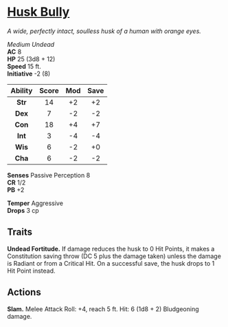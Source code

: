 # [Husk Bully](https://hollowknight.wiki/w/Husk_Bully)

*A wide, perfectly intact, soulless husk of a human with orange eyes.*

*Medium Undead*  
**AC** 8  
**HP** 25 (3d8 + 12)  
**Speed** 15 ft.  
**Initiative** -2 (8)  

| Ability | Score | Mod | Save |
|:-------:|:-----:|:---:|:----:|
| **Str** | 14    | +2  | +2   |
| **Dex** | 7     | -2  | -2   |
| **Con** | 18    | +4  | +7   |
| **Int** | 3     | -4  | -4   |
| **Wis** | 6     | -2  | +0   |
| **Cha** | 6     | -2  | -2   |

**Senses** Passive Perception 8  
**CR** 1/2  
**PB** +2  

**Temper** Aggressive  
**Drops** 3 cp  

## Traits

**Undead Fortitude.** If damage reduces the husk to 0 Hit Points, it makes a Constitution saving throw (DC 5 plus the damage taken) unless the damage is Radiant or from a Critical Hit. On a successful save, the husk drops to 1 Hit Point instead.

## Actions

**Slam.** Melee Attack Roll: +4, reach 5 ft. Hit: 6 (1d8 + 2) Bludgeoning damage.
